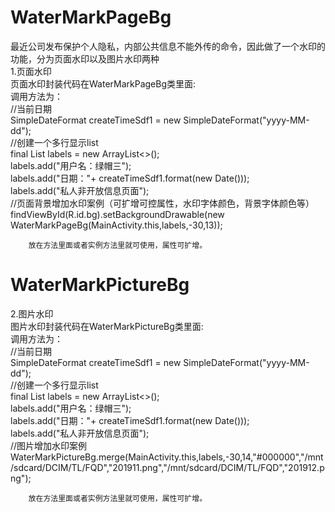 # WaterMarkPageBg
最近公司发布保护个人隐私，内部公共信息不能外传的命令，因此做了一个水印的功能，分为页面水印以及图片水印两种</br>
1.页面水印</br>
页面水印封装代码在WaterMarkPageBg类里面:</br>
  调用方法为：</br>
        //当前日期</br>
        SimpleDateFormat createTimeSdf1 = new SimpleDateFormat("yyyy-MM-dd");</br>
        //创建一个多行显示list</br>
        final List<String> labels = new ArrayList<>();</br>
        labels.add("用户名：绿帽三");</br>
        labels.add("日期："+ createTimeSdf1.format(new Date()));</br>
        labels.add("私人非开放信息页面");</br>
        //页面背景增加水印案例（可扩增可控属性，水印字体颜色，背景字体颜色等）</br>
        findViewById(R.id.bg).setBackgroundDrawable(new WaterMarkPageBg(MainActivity.this,labels,-30,13));</br>
      
        放在方法里面或者实例方法里就可使用，属性可扩增。
        
      


# WaterMarkPictureBg
2.图片水印</br>
图片水印封装代码在WaterMarkPictureBg类里面:</br>
  调用方法为：</br>
        //当前日期</br>
        SimpleDateFormat createTimeSdf1 = new SimpleDateFormat("yyyy-MM-dd");</br>
        //创建一个多行显示list</br>
        final List<String> labels = new ArrayList<>();</br>
        labels.add("用户名：绿帽三");</br>
        labels.add("日期："+ createTimeSdf1.format(new Date()));</br>
        labels.add("私人非开放信息页面");</br>
         //图片增加水印案例</br>
WaterMarkPictureBg.merge(MainActivity.this,labels,-30,14,"#000000","/mnt/sdcard/DCIM/TL/FQD","201911.png","/mnt/sdcard/DCIM/TL/FQD","201912.png");

        放在方法里面或者实例方法里就可使用，属性可扩增。
